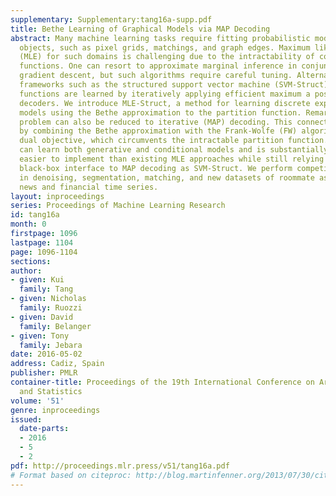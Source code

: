 ```yaml
---
supplementary: Supplementary:tang16a-supp.pdf
title: Bethe Learning of Graphical Models via MAP Decoding
abstract: Many machine learning tasks require fitting probabilistic models over structured
  objects, such as pixel grids, matchings, and graph edges. Maximum likelihood estimation
  (MLE) for such domains is challenging due to the intractability of computing partition
  functions. One can resort to approximate marginal inference in conjunction with
  gradient descent, but such algorithms require careful tuning. Alternatively, in
  frameworks such as the structured support vector machine (SVM-Struct), discriminative
  functions are learned by iteratively applying efficient maximum a posteriori (MAP)
  decoders. We introduce MLE-Struct, a method for learning discrete exponential family
  models using the Bethe approximation to the partition function. Remarkably, this
  problem can also be reduced to iterative (MAP) decoding. This connection emerges
  by combining the Bethe approximation with the Frank-Wolfe (FW) algorithm on a convex
  dual objective, which circumvents the intractable partition function. Our method
  can learn both generative and conditional models and is substantially faster and
  easier to implement than existing MLE approaches while still relying on the same
  black-box interface to MAP decoding as SVM-Struct. We perform competitively on problems
  in denoising, segmentation, matching, and new datasets of roommate assignments and
  news and financial time series.
layout: inproceedings
series: Proceedings of Machine Learning Research
id: tang16a
month: 0
firstpage: 1096
lastpage: 1104
page: 1096-1104
sections: 
author:
- given: Kui
  family: Tang
- given: Nicholas
  family: Ruozzi
- given: David
  family: Belanger
- given: Tony
  family: Jebara
date: 2016-05-02
address: Cadiz, Spain
publisher: PMLR
container-title: Proceedings of the 19th International Conference on Artificial Intelligence
  and Statistics
volume: '51'
genre: inproceedings
issued:
  date-parts:
  - 2016
  - 5
  - 2
pdf: http://proceedings.mlr.press/v51/tang16a.pdf
# Format based on citeproc: http://blog.martinfenner.org/2013/07/30/citeproc-yaml-for-bibliographies/
---
```

